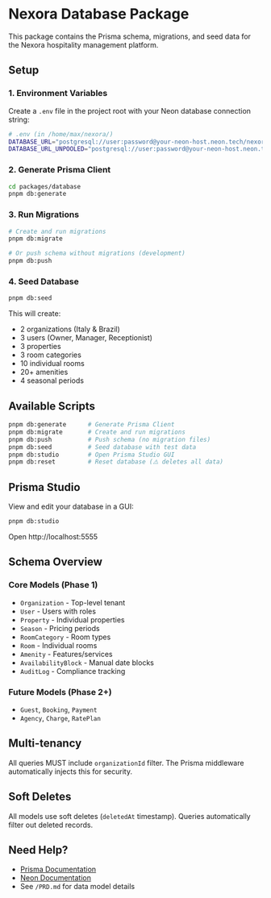 # Nexora Database Package

This package contains the Prisma schema, migrations, and seed data for the Nexora hospitality management platform.

## Setup

### 1. Environment Variables

Create a `.env` file in the project root with your Neon database connection string:

```bash
# .env (in /home/max/nexora/)
DATABASE_URL="postgresql://user:password@your-neon-host.neon.tech/nexora?sslmode=require"
DATABASE_URL_UNPOOLED="postgresql://user:password@your-neon-host.neon.tech/nexora?sslmode=require"
```

### 2. Generate Prisma Client

```bash
cd packages/database
pnpm db:generate
```

### 3. Run Migrations

```bash
# Create and run migrations
pnpm db:migrate

# Or push schema without migrations (development)
pnpm db:push
```

### 4. Seed Database

```bash
pnpm db:seed
```

This will create:
- 2 organizations (Italy & Brazil)
- 3 users (Owner, Manager, Receptionist)
- 3 properties
- 3 room categories
- 10 individual rooms
- 20+ amenities
- 4 seasonal periods

## Available Scripts

```bash
pnpm db:generate      # Generate Prisma Client
pnpm db:migrate       # Create and run migrations
pnpm db:push          # Push schema (no migration files)
pnpm db:seed          # Seed database with test data
pnpm db:studio        # Open Prisma Studio GUI
pnpm db:reset         # Reset database (⚠️ deletes all data)
```

## Prisma Studio

View and edit your database in a GUI:

```bash
pnpm db:studio
```

Open http://localhost:5555

## Schema Overview

### Core Models (Phase 1)
- `Organization` - Top-level tenant
- `User` - Users with roles
- `Property` - Individual properties
- `Season` - Pricing periods
- `RoomCategory` - Room types
- `Room` - Individual rooms
- `Amenity` - Features/services
- `AvailabilityBlock` - Manual date blocks
- `AuditLog` - Compliance tracking

### Future Models (Phase 2+)
- `Guest`, `Booking`, `Payment`
- `Agency`, `Charge`, `RatePlan`

## Multi-tenancy

All queries MUST include `organizationId` filter. The Prisma middleware automatically injects this for security.

## Soft Deletes

All models use soft deletes (`deletedAt` timestamp). Queries automatically filter out deleted records.

## Need Help?

- [Prisma Documentation](https://www.prisma.io/docs)
- [Neon Documentation](https://neon.tech/docs)
- See `/PRD.md` for data model details


